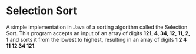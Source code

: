 # Selection Sort
A simple implementation in Java of a sorting algorithm called the Selection Sort. This program accepts an input of an array of digits **121, 4, 34, 12, 11, 2, 1** and sorts it from the lowest to highest, resulting in an array of digits **1 2 4 11 12 34 121**.
